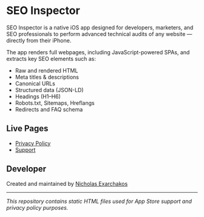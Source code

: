 # SEO Inspector

SEO Inspector is a native iOS app designed for developers, marketers, and SEO professionals to perform advanced technical audits of any website — directly from their iPhone.

The app renders full webpages, including JavaScript-powered SPAs, and extracts key SEO elements such as:

- Raw and rendered HTML
- Meta titles & descriptions
- Canonical URLs
- Structured data (JSON-LD)
- Headings (H1–H6)
- Robots.txt, Sitemaps, Hreflangs
- Redirects and FAQ schema

## Live Pages

- [Privacy Policy](https://nexarchakos.github.io/seo-inspector/privacy-policy.html)
- [Support](https://nexarchakos.github.io/seo-inspector/support.html)

## Developer

Created and maintained by [Nicholas Exarchakos](https://github.com/nexarchakos)

---

*This repository contains static HTML files used for App Store support and privacy policy purposes.*
